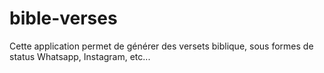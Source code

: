 # bible-verses
Cette application permet de générer des versets biblique, sous formes de status Whatsapp, Instagram, etc...
